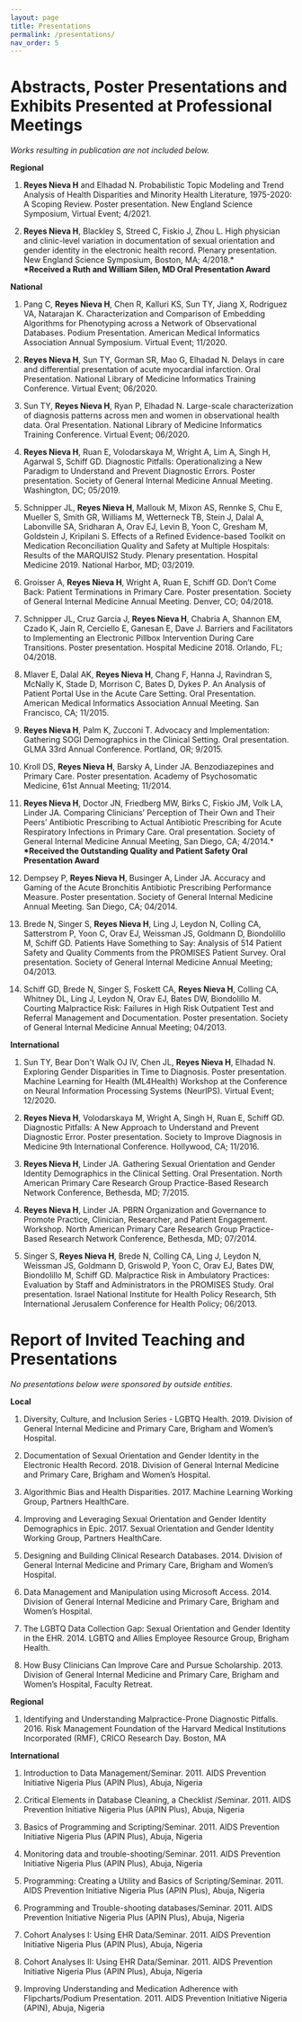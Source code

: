 ```yaml
---
layout: page
title: Presentations
permalink: /presentations/
nav_order: 5
---
```

# Abstracts, Poster Presentations and Exhibits Presented at Professional Meetings
*Works resulting in publication are not included below.*

**Regional**

1. **Reyes Nieva H** and Elhadad N. Probabilistic Topic Modeling and Trend Analysis of Health Disparities and Minority Health Literature, 1975-2020: A Scoping Review. Poster presentation. New England Science Symposium, Virtual Event; 4/2021.

2. **Reyes Nieva H**, Blackley S, Streed C, Fiskio J, Zhou L. High physician and clinic-level variation in documentation of sexual orientation and gender identity in the electronic health record. Plenary presentation. New England Science Symposium, Boston, MA; 4/2018.\*    
  **\*Received a Ruth and William Silen, MD Oral Presentation Award**  

**National**

1. Pang C, **Reyes Nieva H**, Chen R, Kalluri KS, Sun TY, Jiang X, Rodriguez VA, Natarajan K. Characterization and Comparison of Embedding Algorithms for Phenotyping across a Network of Observational Databases. Podium Presentation. American Medical Informatics Association Annual Symposium. Virtual Event; 11/2020.

2. **Reyes Nieva H**, Sun TY, Gorman SR, Mao G, Elhadad N. Delays in care and differential presentation of acute myocardial infarction. Oral Presentation. National Library of Medicine Informatics Training Conference. Virtual Event; 06/2020.

3. Sun TY, **Reyes Nieva H**, Ryan P, Elhadad N. Large-scale characterization of diagnosis patterns across men and women in observational health data. Oral Presentation. National Library of Medicine Informatics Training Conference. Virtual Event; 06/2020.

4. **Reyes Nieva H**, Ruan E, Volodarskaya M, Wright A, Lim A, Singh H, Agarwal S, Schiff GD. Diagnostic Pitfalls: Operationalizing a New Paradigm to Understand and Prevent Diagnostic Errors. Poster presentation. Society of General Internal Medicine Annual Meeting. Washington, DC; 05/2019.

5. Schnipper JL, **Reyes Nieva H**, Mallouk M, Mixon AS, Rennke S, Chu E, Mueller S, Smith GR, Williams M, Wetterneck TB, Stein J, Dalal A, Labonville SA, Sridharan A, Orav EJ, Levin B, Yoon C, Gresham M, Goldstein J, Kripilani S. Effects of a Refined Evidence-based Toolkit on Medication Reconciliation Quality and Safety at Multiple Hospitals: Results of the MARQUIS2 Study. Plenary presentation. Hospital Medicine 2019. National Harbor, MD; 03/2019.

6. Groisser A, **Reyes Nieva H**, Wright A, Ruan E, Schiff GD. Don’t Come Back: Patient Terminations in Primary Care. Poster presentation. Society of General Internal Medicine Annual Meeting. Denver, CO; 04/2018.

7. Schnipper JL, Cruz Garcia J, **Reyes Nieva H**, Chabria A, Shannon EM, Czado K, Jain R, Cerciello E, Ganesan E, Dave J. Barriers and Facilitators to Implementing an Electronic Pillbox Intervention During Care Transitions. Poster presentation. Hospital Medicine 2018. Orlando, FL; 04/2018.

8. Mlaver E, Dalal AK, **Reyes Nieva H**, Chang F, Hanna J, Ravindran S, McNally K, Stade D, Morrison C, Bates D, Dykes P. An Analysis of Patient Portal Use in the Acute Care Setting. Oral Presentation. American Medical Informatics Association Annual Meeting. San Francisco, CA; 11/2015.

9. **Reyes Nieva H**, Palm K, Zucconi T. Advocacy and Implementation: Gathering SOGI Demographics in the Clinical Setting. Oral presentation. GLMA 33rd Annual Conference. Portland, OR; 9/2015.

10. Kroll DS, **Reyes Nieva H**, Barsky A, Linder JA. Benzodiazepines and Primary Care. Poster presentation. Academy of Psychosomatic Medicine, 61st Annual Meeting; 11/2014.

11. **Reyes Nieva H**, Doctor JN, Friedberg MW, Birks C, Fiskio JM, Volk LA, Linder JA. Comparing Clinicians’ Perception of Their Own and Their Peers’ Antibiotic Prescribing to Actual Antibiotic Prescribing for Acute Respiratory Infections in Primary Care. Oral presentation. Society of General Internal Medicine Annual Meeting, San Diego, CA; 4/2014.\*  
  **\*Received the Outstanding Quality and Patient Safety Oral Presentation Award**

12. Dempsey P, **Reyes Nieva H**, Businger A, Linder JA. Accuracy and Gaming of the Acute Bronchitis Antibiotic Prescribing Performance Measure. Poster presentation. Society of General Internal Medicine Annual Meeting. San Diego, CA; 04/2014.

13. Brede N, Singer S, **Reyes Nieva H**, Ling J, Leydon N, Colling CA, Satterstrom P, Yoon C, Orav EJ, Weissman JS, Goldmann D, Biondolillo M, Schiff GD. Patients Have Something to Say: Analysis of 514 Patient Safety and Quality Comments from the PROMISES Patient Survey. Oral presentation. Society of General Internal Medicine Annual Meeting; 04/2013.

14. Schiff GD, Brede N, Singer S, Foskett CA, **Reyes Nieva H**, Colling CA, Whitney DL, Ling J, Leydon N, Orav EJ, Bates DW, Biondolillo M. Courting Malpractice Risk: Failures in High Risk Outpatient Test and Referral Management and Documentation. Poster presentation. Society of General Internal Medicine Annual Meeting; 04/2013.
    
**International**

1. Sun TY, Bear Don't Walk OJ IV, Chen JL, **Reyes Nieva H**, Elhadad N. Exploring Gender Disparities in Time to Diagnosis. Poster presentation. Machine Learning for Health (ML4Health) Workshop at the Conference on Neural Information Processing Systems (NeurIPS). Virtual Event; 12/2020.

2. **Reyes Nieva H**, Volodarskaya M, Wright A, Singh H, Ruan E, Schiff GD. Diagnostic Pitfalls: A New Approach to Understand and Prevent Diagnostic Error. Poster presentation. Society to Improve Diagnosis in Medicine 9th International Conference. Hollywood, CA; 11/2016.

3. **Reyes Nieva H**, Linder JA. Gathering Sexual Orientation and Gender Identity Demographics in the Clinical Setting. Oral Presentation. North American Primary Care Research Group Practice-Based Research Network Conference, Bethesda, MD; 7/2015.

4. **Reyes Nieva H**, Linder JA. PBRN Organization and Governance to Promote Practice, Clinician, Researcher, and Patient Engagement. Workshop. North American Primary Care Research Group Practice-Based Research Network Conference, Bethesda, MD; 07/2014.

5. Singer S, **Reyes Nieva H**, Brede N, Colling CA, Ling J, Leydon N, Weissman JS, Goldmann D, Griswold P, Yoon C, Orav EJ, Bates DW, Biondolillo M, Schiff GD. Malpractice Risk in Ambulatory Practices: Evaluation by Staff and Administrators in the PROMISES Study. Oral presentation. Israel National Institute for Health Policy Research, 5th International Jerusalem Conference for Health Policy; 06/2013.

# Report of Invited Teaching and Presentations
*No presentations below were sponsored by outside entities.*

**Local**  

1. Diversity, Culture, and Inclusion Series - LGBTQ Health. 2019. Division of General Internal Medicine and Primary Care, Brigham and Women’s Hospital.  

2. Documentation of Sexual Orientation and Gender Identity in the Electronic Health Record. 2018. Division of General Internal Medicine and Primary Care, Brigham and Women’s Hospital.  

3. Algorithmic Bias and Health Disparities. 2017. Machine Learning Working Group, Partners HealthCare.

4. Improving and Leveraging Sexual Orientation and Gender Identity Demographics in Epic. 2017. Sexual Orientation and Gender Identity Working Group, Partners HealthCare.  

5. Designing and Building Clinical Research Databases. 2014. Division of General Internal Medicine and Primary Care, Brigham and Women’s Hospital.

6. Data Management and Manipulation using Microsoft Access. 2014. Division of General Internal Medicine and Primary Care, Brigham and Women’s Hospital.  

7. The LGBTQ Data Collection Gap: Sexual Orientation and Gender Identity in the EHR. 2014. LGBTQ and Allies Employee Resource Group, Brigham Health.

8. How Busy Clinicians Can Improve Care and Pursue Scholarship. 2013. Division of General Internal Medicine and Primary Care, Brigham and Women’s Hospital, Faculty Retreat.  

**Regional**  
1. Identifying and Understanding Malpractice-Prone Diagnostic Pitfalls. 2016. Risk Management Foundation of the Harvard Medical Institutions Incorporated (RMF), CRICO Research Day. Boston, MA

**International**   
1. Introduction to Data Management/Seminar. 2011. AIDS Prevention Initiative Nigeria Plus (APIN Plus), Abuja, Nigeria  
  
2. Critical Elements in Database Cleaning, a Checklist /Seminar. 2011. AIDS Prevention Initiative Nigeria Plus (APIN Plus), Abuja, Nigeria  

3. Basics of Programming and Scripting/Seminar. 2011. AIDS Prevention Initiative Nigeria Plus (APIN Plus), Abuja, Nigeria  

4. Monitoring data and trouble-shooting/Seminar. 2011. AIDS Prevention Initiative Nigeria Plus (APIN Plus), Abuja, Nigeria  

5. Programming: Creating a Utility and Basics of Scripting/Seminar. 2011. AIDS Prevention Initiative Nigeria Plus (APIN Plus), Abuja, Nigeria

6. Programming and Trouble-shooting databases/Seminar. 2011. AIDS Prevention Initiative Nigeria Plus (APIN Plus), Abuja, Nigeria

7. Cohort Analyses I: Using EHR Data/Seminar. 2011. AIDS Prevention Initiative Nigeria Plus (APIN Plus), Abuja, Nigeria

8. Cohort Analyses II: Using EHR Data/Seminar. 2011. AIDS Prevention Initiative Nigeria Plus (APIN Plus), Abuja, Nigeria

9. Improving Understanding and Medication Adherence with Flipcharts/Podium Presentation. 2011. AIDS Prevention Initiative Nigeria (APIN), Abuja, Nigeria

 